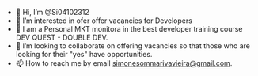 - 👋 Hi, I’m @Si04102312
- 👀 I’m interested in ofer offer vacancies for Developers
- 🌱 I am a Personal MKT monitora in the best developer training course DEV QUEST - DOUBLE DEV.
- 💞️ I’m looking to collaborate on offering vacancies so that those who are looking for their "yes" have opportunities.
- 📫 How to reach me by email simonesommarivavieira@gmail.com.

<!---
Si04102312/Si04102312 is a ✨ special ✨ repository because its `README.md` (this file) appears on your GitHub profile.
You can click the Preview link to take a look at your changes.
--->
